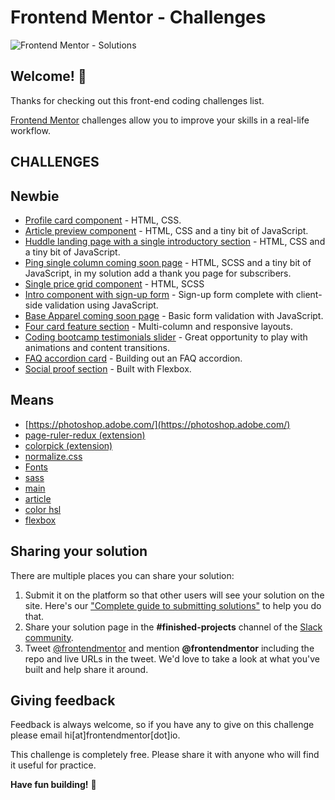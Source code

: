 # Frontend Mentor - Challenges

![Frontend Mentor - Solutions](./design/meta-challenges.png)

## Welcome! 👋

Thanks for checking out this front-end coding challenges list.

[Frontend Mentor](https://www.frontendmentor.io) challenges allow you to improve your skills in a real-life workflow.


## CHALLENGES

## Newbie
- [Profile card component](./profile-card-component-main#README.md) - HTML, CSS.
- [Article preview component](./article-preview-component-master#README.md) - HTML, CSS and a tiny bit of JavaScript.
- [Huddle landing page with a single introductory section](./huddle-landing-page-with-single-introductory-section-master#README.md) - HTML, CSS and a tiny bit of JavaScript.
- [Ping single column coming soon page](./ping-coming-soon-page-master#README.md) - HTML, SCSS and a tiny bit of JavaScript, in my solution add a thank you page for subscribers.
- [Single price grid component](./single-price-grid-component-master#README.md) - HTML, SCSS 
- [Intro component with sign-up form](./intro-component-with-signup-form-master#README.md) - Sign-up form complete with client-side validation using JavaScript.
- [Base Apparel coming soon page](./base-apparel-coming-soon-master#README.md) - Basic form validation with JavaScript.
- [Four card feature section](./four-card-feature-section-master#README.md) - Multi-column and responsive layouts.
- [Coding bootcamp testimonials slider](./coding-bootcamp-testimonials-slider-master#README.md) - Great opportunity to play with animations and content transitions.
- [FAQ accordion card](./faq-accordion-card-main#README.md) - Building out an FAQ accordion.
- [Social proof section](https://alcs-social-proof.netlify.app) - Built with Flexbox.


## Means

- [https://photoshop.adobe.com/](https://photoshop.adobe.com/)
- [page-ruler-redux (extension)](https://chrome.google.com/webstore/detail/page-ruler-redux/giejhjebcalaheckengmchjekofhhmal)
- [colorpick (extension)](https://chrome.google.com/webstore/detail/colorpick-eyedropper/ohcpnigalekghcmgcdcenkpelffpdolg)
- [normalize.css](https://necolas.github.io/normalize.css/)
- [Fonts](https://fonts.google.com/)
- [sass](https://sass-lang.com/guide)
- [main](https://developer.mozilla.org/es/docs/Web/HTML/Elemento/main)
- [article](https://developer.mozilla.org/es/docs/Web/HTML/Elemento/article/)
- [color hsl](https://developer.mozilla.org/es/docs/Web/CSS/color_value)
- [flexbox](https://css-tricks.com/snippets/css/a-guide-to-flexbox/)

## Sharing your solution

There are multiple places you can share your solution:

1. Submit it on the platform so that other users will see your solution on the site. Here's our ["Complete guide to submitting solutions"](https://medium.com/frontend-mentor/a-complete-guide-to-submitting-solutions-on-frontend-mentor-ac6384162248) to help you do that.
2. Share your solution page in the **#finished-projects** channel of the [Slack community](https://www.frontendmentor.io/slack).
3. Tweet [@frontendmentor](https://twitter.com/frontendmentor) and mention **@frontendmentor** including the repo and live URLs in the tweet. We'd love to take a look at what you've built and help share it around.

## Giving feedback

Feedback is always welcome, so if you have any to give on this challenge please email hi[at]frontendmentor[dot]io.

This challenge is completely free. Please share it with anyone who will find it useful for practice.

**Have fun building!** 🚀
